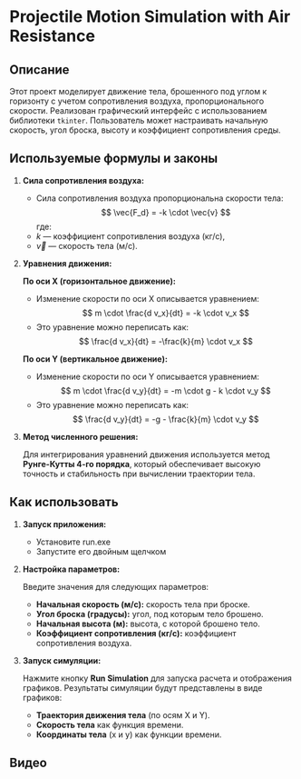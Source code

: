# Projectile Motion Simulation with Air Resistance

## Описание
Этот проект моделирует движение тела, брошенного под углом к горизонту с учетом сопротивления воздуха, пропорционального скорости. Реализован графический интерфейс с использованием библиотеки `tkinter`. Пользователь может настраивать начальную скорость, угол броска, высоту и коэффициент сопротивления среды.

## Используемые формулы и законы

1. **Сила сопротивления воздуха:**
   - Сила сопротивления воздуха пропорциональна скорости тела:
   $$ 
   \vec{F_d} = -k \cdot \vec{v} 
   $$
   где:
   - $k$ — коэффициент сопротивления воздуха (кг/с),
   - $\vec{v}$ — скорость тела (м/с).

2. **Уравнения движения:**

   **По оси X (горизонтальное движение):**
     - Изменение скорости по оси X описывается уравнением:
     $$ 
     m \cdot \frac{d v_x}{dt} = -k \cdot v_x 
     $$
     - Это уравнение можно переписать как:
     $$ 
     \frac{d v_x}{dt} = -\frac{k}{m} \cdot v_x 
     $$

   **По оси Y (вертикальное движение):**
     - Изменение скорости по оси Y описывается уравнением:
     $$ 
     m \cdot \frac{d v_y}{dt} = -m \cdot g - k \cdot v_y 
     $$
     - Это уравнение можно переписать как:
     $$ 
     \frac{d v_y}{dt} = -g - \frac{k}{m} \cdot v_y 
     $$

3. **Метод численного решения:**
   
   Для интегрирования уравнений движения используется метод **Рунге-Кутты 4-го порядка**, который обеспечивает высокую точность и стабильность при вычислении траектории тела.


## Как использовать

1. **Запуск приложения:**
   - Установите run.exe
   - Запустите его двойным щелчком

2. **Настройка параметров:**
   
   Введите значения для следующих параметров:
     - **Начальная скорость (м/с):** скорость тела при броске.
     - **Угол броска (градусы):** угол, под которым тело брошено.
     - **Начальная высота (м):** высота, с которой брошено тело.
     - **Коэффициент сопротивления (кг/с):** коэффициент сопротивления воздуха.

3. **Запуск симуляции:**
   
   Нажмите кнопку **Run Simulation** для запуска расчета и отображения графиков. Результаты симуляции будут представлены в виде графиков:
     - **Траектория движения тела** (по осям X и Y).
     - **Скорость тела** как функция времени.
     - **Координаты тела** (x и y) как функции времени.

## Видео
